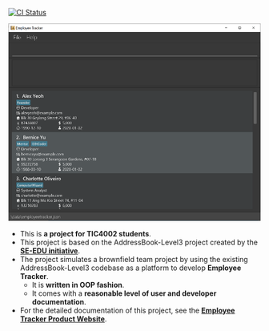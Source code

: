 [![CI Status](https://github.com/AY2021S2-TIC4002-F18-2/tp2/workflows/Java%20CI/badge.svg)](https://github.com/AY2021S2-TIC4002-F18-2/tp2/actions)

![Ui](docs/images/Ui.png)

* This is **a project for TIC4002 students**.
* This project is based on the AddressBook-Level3 project created by the **[SE-EDU initiative](https://se-education.org)**.
* The project simulates a brownfield team project by using the existing AddressBook-Level3 codebase as a platform to develop **Employee Tracker**.
  * It is **written in OOP fashion**.
  * It comes with a **reasonable level of user and developer documentation**.
* For the detailed documentation of this project, see the **[Employee Tracker Product Website](https://ay2021s2-tic4002-f18-2.github.io/tp2/)**.
